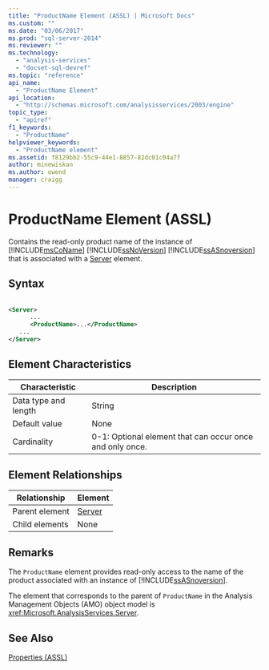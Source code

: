 ```yaml
---
title: "ProductName Element (ASSL) | Microsoft Docs"
ms.custom: ""
ms.date: "03/06/2017"
ms.prod: "sql-server-2014"
ms.reviewer: ""
ms.technology: 
  - "analysis-services"
  - "docset-sql-devref"
ms.topic: "reference"
api_name: 
  - "ProductName Element"
api_location: 
  - "http://schemas.microsoft.com/analysisservices/2003/engine"
topic_type: 
  - "apiref"
f1_keywords: 
  - "ProductName"
helpviewer_keywords: 
  - "ProductName element"
ms.assetid: f8129bb2-55c9-44e1-8857-82dc01c04a7f
author: minewiskan
ms.author: owend
manager: craigg
---
```

# ProductName Element (ASSL)
  Contains the read-only product name of the instance of [!INCLUDE[msCoName](../../../includes/msconame-md.md)] [!INCLUDE[ssNoVersion](../../../includes/ssnoversion-md.md)] [!INCLUDE[ssASnoversion](../../../includes/ssasnoversion-md.md)] that is associated with a [Server](../objects/server-element-assl.md) element.  
  
## Syntax  
  
```xml  
  
<Server>  
      ...  
      <ProductName>...</ProductName>  
   ...  
</Server>  
```  
  
## Element Characteristics  
  
|Characteristic|Description|  
|--------------------|-----------------|  
|Data type and length|String|  
|Default value|None|  
|Cardinality|0-1: Optional element that can occur once and only once.|  
  
## Element Relationships  
  
|Relationship|Element|  
|------------------|-------------|  
|Parent element|[Server](../objects/server-element-assl.md)|  
|Child elements|None|  
  
## Remarks  
 The `ProductName` element provides read-only access to the name of the product associated with an instance of [!INCLUDE[ssASnoversion](../../../includes/ssasnoversion-md.md)].  
  
 The element that corresponds to the parent of `ProductName` in the Analysis Management Objects (AMO) object model is <xref:Microsoft.AnalysisServices.Server>.  
  
## See Also  
 [Properties &#40;ASSL&#41;](properties-assl.md)  
  
  
